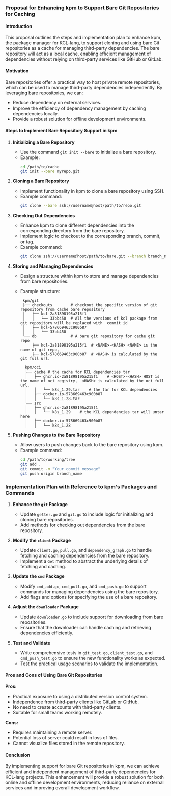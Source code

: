 ### Proposal for Enhancing kpm to Support Bare Git Repositories for Caching

#### Introduction
This proposal outlines the steps and implementation plan to enhance kpm, the package manager for KCL-lang, to support cloning and using bare Git repositories as a cache for managing third-party dependencies. The bare repository will act as a local cache, enabling efficient management of dependencies without relying on third-party services like GitHub or GitLab.

#### Motivation
Bare repositories offer a practical way to host private remote repositories, which can be used to manage third-party dependencies independently. By leveraging bare repositories, we can:
- Reduce dependency on external services.
- Improve the efficiency of dependency management by caching dependencies locally.
- Provide a robust solution for offline development environments.

#### Steps to Implement Bare Repository Support in kpm

1. **Initializing a Bare Repository**
   - Use the command `git init --bare` to initialize a bare repository.
   - Example: 
     ```sh
     cd /path/to/cache
     git init --bare myrepo.git
     ```

2. **Cloning a Bare Repository**
   - Implement functionality in kpm to clone a bare repository using SSH.
   - Example command:
     ```sh
     git clone --bare ssh://username@host/path/to/repo.git
     ```

3. **Checking Out Dependencies**
   - Enhance kpm to clone different dependencies into the corresponding directory from the bare repository.
   - Implement logic to checkout to the corresponding branch, commit, or tag.
   - Example command:
     ```sh
     git clone ssh://username@host/path/to/bare.git --branch branch_name --single-branch /path/to/checkout
     ```

4. **Storing and Managing Dependencies**
   - Design a structure within kpm to store and manage dependencies from bare repositories.
   - Example structure:

     ```
      kpm/git
      ├── checkouts        # checkout the specific version of git repository from cache bare repository 
      │   ├── kcl-2a81898195a215f1
      │   │   └── 33bb450  # All the versions of kcl package from git repository will be replaced with  commit id
      │   ├── kcl-578669463c900b87
      │   │   └── 33bb450
      └── db               # A bare git repository for cache git repo
          ├── kcl-2a81898195a215f1  # <NAME>-<HASH> <NAME> is the name of git repo, 
          ├── kcl-578669463c900b87  # <HASH> is calculated by the git full url.
     ```
     ```
       kpm/oci
       ├── cache # the cache for KCL dependencies tar
       │   ├── ghcr.io-2a81898195a215f1    # <HOST>-<HASH> HOST is the name of oci registry,  <HASH> is calculated by the oci full url.
       │   │   └── k8s_1.29.tar    # the tar for KCL dependencies
       │   ├── docker.io-578669463c900b87
       │   │   └── k8s_1.28.tar
       └── src                                              	
       │   ├── ghcr.io-2a81898195a215f1
       │   │   └── k8s_1.29    # the KCL dependencies tar will untar here
       │   ├── docker.io-578669463c900b87
       │   │   └── k8s_1.28
     ```
5. **Pushing Changes to the Bare Repository**
   - Allow users to push changes back to the bare repository using kpm.
   - Example command:
     ```sh
     cd /path/to/working/tree
     git add .
     git commit -m "Your commit message"
     git push origin branch_name
     ```

### Implementation Plan with Reference to kpm's Packages and Commands

1. **Enhance the `git` Package**
   - Update `getter.go` and `git.go` to include logic for initializing and cloning bare repositories.
   - Add methods for checking out dependencies from the bare repository.

2. **Modify the `client` Package**
   - Update `client.go`, `pull.go`, and `dependency_graph.go` to handle fetching and caching dependencies from the bare repository.
   - Implement a `Get` method to abstract the underlying details of fetching and caching.

3. **Update the `cmd` Package**
   - Modify `cmd_add.go`, `cmd_pull.go`, and `cmd_push.go` to support commands for managing dependencies using the bare repository.
   - Add flags and options for specifying the use of a bare repository.

4. **Adjust the `downloader` Package**
   - Update `downloader.go` to include support for downloading from bare repositories.
   - Ensure that the downloader can handle caching and retrieving dependencies efficiently.

5. **Test and Validate**
   - Write comprehensive tests in `git_test.go`, `client_test.go`, and `cmd_push_test.go` to ensure the new functionality works as expected.
   - Test the practical usage scenarios to validate the implementation.
   
#### Pros and Cons of Using Bare Git Repositories

**Pros:**
- Practical exposure to using a distributed version control system.
- Independence from third-party clients like GitLab or GitHub.
- No need to create accounts with third-party clients.
- Suitable for small teams working remotely.

**Cons:**
- Requires maintaining a remote server.
- Potential loss of server could result in loss of files.
- Cannot visualize files stored in the remote repository.

#### Conclusion
By implementing support for bare Git repositories in kpm, we can achieve efficient and independent management of third-party dependencies for KCL-lang projects. This enhancement will provide a robust solution for both online and offline development environments, reducing reliance on external services and improving overall development workflow.

